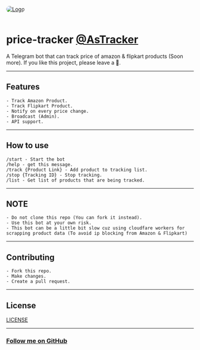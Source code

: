 <a href="https://t.me/AsPriceTrackerBot"> <img src="https://telegra.ph/file/081d452dd37708fb4777b.png" alt="Logo" style="border-radius:15px;"></a><br><br>

# price-tracker [@AsTracker](https://t.me/AsPriceTrackerBot)

A Telegram bot that can track price of amazon & flipkart products (Soon more).
If you like this project, please leave a 🌟.

---

## Features

```
- Track Amazon Product.
- Track Flipkart Product.
- Notify on every price change.
- Broadcast (Admin).
- API support.
```

---

## How to use

```
/start - Start the bot
/help - get this message.
/track {Product Link} - Add product to tracking list.
/stop {Tracking ID} - Stop tracking.
/list - Get list of products that are being tracked.
```

---

## NOTE

```
- Do not clone this repo (You can fork it instead).
- Use this bot at your own risk.
- This bot can be a little bit slow cuz using cloudfare workers for scrapping product data (To avoid ip blocking from Amazon & Flipkart)
```

---

## Contributing

```
- Fork this repo.
- Make changes.
- Create a pull request.
```

---

## License

[LICENSE](https://github.com/siddiquiaffan/price-tracker/blob/main/LICENSE)

---

### [Follow me on GitHub](https://github.com/siddiquiaffan)
